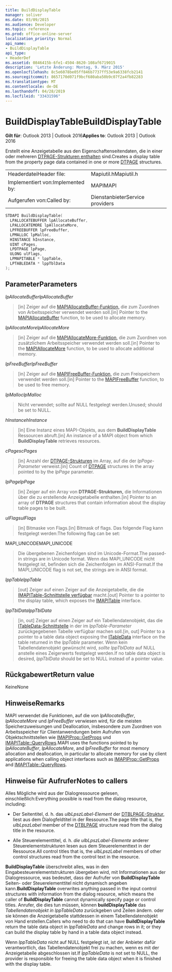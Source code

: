 ```yaml
---
title: BuildDisplayTable
manager: soliver
ms.date: 03/09/2015
ms.audience: Developer
ms.topic: reference
ms.prod: office-online-server
localization_priority: Normal
api_name:
- BuildDisplayTable
api_type:
- HeaderDef
ms.assetid: 0846415b-6fe1-4504-8620-108af6719015
description: 'Letzte Änderung: Montag, 9. März 2015'
ms.openlocfilehash: 8c5e6078be05ff846b7737ff53e9a6338fcb2141
ms.sourcegitcommit: 8657170d071f9bcf680aba50b9c07f2a4fb82283
ms.translationtype: MT
ms.contentlocale: de-DE
ms.lasthandoff: 04/28/2019
ms.locfileid: "33431596"
---
```

# <a name="builddisplaytable"></a><span data-ttu-id="9cf37-103">BuildDisplayTable</span><span class="sxs-lookup"><span data-stu-id="9cf37-103">BuildDisplayTable</span></span>

  
  
<span data-ttu-id="9cf37-104">**Gilt für**: Outlook 2013 | Outlook 2016</span><span class="sxs-lookup"><span data-stu-id="9cf37-104">**Applies to**: Outlook 2013 | Outlook 2016</span></span> 
  
<span data-ttu-id="9cf37-105">Erstellt eine Anzeigetabelle aus den Eigenschaftenseitendaten, die in einer oder mehreren [DTPAGE-Strukturen enthalten](dtpage.md) sind.</span><span class="sxs-lookup"><span data-stu-id="9cf37-105">Creates a display table from the property page data contained in one or more [DTPAGE](dtpage.md) structures.</span></span> 
  
|||
|:-----|:-----|
|<span data-ttu-id="9cf37-106">Headerdatei</span><span class="sxs-lookup"><span data-stu-id="9cf37-106">Header file:</span></span>  <br/> |<span data-ttu-id="9cf37-107">Mapiutil.h</span><span class="sxs-lookup"><span data-stu-id="9cf37-107">Mapiutil.h</span></span>  <br/> |
|<span data-ttu-id="9cf37-108">Implementiert von:</span><span class="sxs-lookup"><span data-stu-id="9cf37-108">Implemented by:</span></span>  <br/> |<span data-ttu-id="9cf37-109">MAPI</span><span class="sxs-lookup"><span data-stu-id="9cf37-109">MAPI</span></span>  <br/> |
|<span data-ttu-id="9cf37-110">Aufgerufen von:</span><span class="sxs-lookup"><span data-stu-id="9cf37-110">Called by:</span></span>  <br/> |<span data-ttu-id="9cf37-111">Dienstanbieter</span><span class="sxs-lookup"><span data-stu-id="9cf37-111">Service providers</span></span>  <br/> |
   
```cpp
STDAPI BuildDisplayTable(
  LPALLOCATEBUFFER lpAllocateBuffer,
  LPALLOCATEMORE lpAllocateMore,
  LPFREEBUFFER lpFreeBuffer,
  LPMALLOC lpMalloc,
  HINSTANCE hInstance,
  UINT cPages,
  LPDTPAGE lpPage,
  ULONG ulFlags,
  LPMAPITABLE * lppTable,
  LPTABLEDATA * lppTblData
);
```

## <a name="parameters"></a><span data-ttu-id="9cf37-112">Parameter</span><span class="sxs-lookup"><span data-stu-id="9cf37-112">Parameters</span></span>

 <span data-ttu-id="9cf37-113">_lpAllocateBuffer_</span><span class="sxs-lookup"><span data-stu-id="9cf37-113">_lpAllocateBuffer_</span></span>
  
> <span data-ttu-id="9cf37-114">[in] Zeiger auf die [MAPIAllocateBuffer-Funktion,](mapiallocatebuffer.md) die zum Zuordnen von Arbeitsspeicher verwendet werden soll.</span><span class="sxs-lookup"><span data-stu-id="9cf37-114">[in] Pointer to the [MAPIAllocateBuffer](mapiallocatebuffer.md) function, to be used to allocate memory.</span></span> 
    
 <span data-ttu-id="9cf37-115">_lpAllocateMore_</span><span class="sxs-lookup"><span data-stu-id="9cf37-115">_lpAllocateMore_</span></span>
  
> <span data-ttu-id="9cf37-116">[in] Zeiger auf die [MAPIAllocateMore-Funktion,](mapiallocatemore.md) die zum Zuordnen von zusätzlichem Arbeitsspeicher verwendet werden soll.</span><span class="sxs-lookup"><span data-stu-id="9cf37-116">[in] Pointer to the [MAPIAllocateMore](mapiallocatemore.md) function, to be used to allocate additional memory.</span></span> 
    
 <span data-ttu-id="9cf37-117">_lpFreeBuffer_</span><span class="sxs-lookup"><span data-stu-id="9cf37-117">_lpFreeBuffer_</span></span>
  
> <span data-ttu-id="9cf37-118">[in] Zeiger auf die [MAPIFreeBuffer-Funktion,](mapifreebuffer.md) die zum Freispeichern verwendet werden soll.</span><span class="sxs-lookup"><span data-stu-id="9cf37-118">[in] Pointer to the [MAPIFreeBuffer](mapifreebuffer.md) function, to be used to free memory.</span></span> 
    
 <span data-ttu-id="9cf37-119">_lpMalloc_</span><span class="sxs-lookup"><span data-stu-id="9cf37-119">_lpMalloc_</span></span>
  
> <span data-ttu-id="9cf37-120">Nicht verwendet; sollte auf NULL festgelegt werden.</span><span class="sxs-lookup"><span data-stu-id="9cf37-120">Unused; should be set to NULL.</span></span> 
    
 <span data-ttu-id="9cf37-121">_hInstance_</span><span class="sxs-lookup"><span data-stu-id="9cf37-121">_hInstance_</span></span>
  
> <span data-ttu-id="9cf37-122">[in] Eine Instanz eines MAPI-Objekts, aus dem **BuildDisplayTable** Ressourcen abruft.</span><span class="sxs-lookup"><span data-stu-id="9cf37-122">[in] An instance of a MAPI object from which **BuildDisplayTable** retrieves resources.</span></span> 
    
 <span data-ttu-id="9cf37-123">_cPages_</span><span class="sxs-lookup"><span data-stu-id="9cf37-123">_cPages_</span></span>
  
> <span data-ttu-id="9cf37-124">[in] Anzahl der [DTPAGE-Strukturen](dtpage.md) im Array, auf die der  _lpPage-Parameter_ verweist.</span><span class="sxs-lookup"><span data-stu-id="9cf37-124">[in] Count of [DTPAGE](dtpage.md) structures in the array pointed to by the  _lpPage_ parameter.</span></span> 
    
 <span data-ttu-id="9cf37-125">_lpPage_</span><span class="sxs-lookup"><span data-stu-id="9cf37-125">_lpPage_</span></span>
  
> <span data-ttu-id="9cf37-126">[in] Zeiger auf ein Array von **DTPAGE-Strukturen,** die Informationen über die zu erstellende Anzeigetabelle enthalten.</span><span class="sxs-lookup"><span data-stu-id="9cf37-126">[in] Pointer to an array of **DTPAGE** structures that contain information about the display table pages to be built.</span></span> 
    
 <span data-ttu-id="9cf37-127">_ulFlags_</span><span class="sxs-lookup"><span data-stu-id="9cf37-127">_ulFlags_</span></span>
  
> <span data-ttu-id="9cf37-128">[in] Bitmaske von Flags.</span><span class="sxs-lookup"><span data-stu-id="9cf37-128">[in] Bitmask of flags.</span></span> <span data-ttu-id="9cf37-129">Das folgende Flag kann festgelegt werden:</span><span class="sxs-lookup"><span data-stu-id="9cf37-129">The following flag can be set:</span></span>
    
<span data-ttu-id="9cf37-130">MAPI_UNICODE</span><span class="sxs-lookup"><span data-stu-id="9cf37-130">MAPI_UNICODE</span></span> 
  
> <span data-ttu-id="9cf37-131">Die übergebenen Zeichenfolgen sind im Unicode-Format.</span><span class="sxs-lookup"><span data-stu-id="9cf37-131">The passed-in strings are in Unicode format.</span></span> <span data-ttu-id="9cf37-132">Wenn das MAPI_UNICODE nicht festgelegt ist, befinden sich die Zeichenfolgen im ANSI-Format.</span><span class="sxs-lookup"><span data-stu-id="9cf37-132">If the MAPI_UNICODE flag is not set, the strings are in ANSI format.</span></span> 
    
 <span data-ttu-id="9cf37-133">_lppTable_</span><span class="sxs-lookup"><span data-stu-id="9cf37-133">_lppTable_</span></span>
  
> <span data-ttu-id="9cf37-134">[out] Zeiger auf einen Zeiger auf die Anzeigetabelle, die die [IMAPITable-Schnittstelle verfügbar](imapitableiunknown.md) macht.</span><span class="sxs-lookup"><span data-stu-id="9cf37-134">[out] Pointer to a pointer to the display table, which exposes the [IMAPITable](imapitableiunknown.md) interface.</span></span> 
    
 <span data-ttu-id="9cf37-135">_lppTblData_</span><span class="sxs-lookup"><span data-stu-id="9cf37-135">_lppTblData_</span></span>
  
> <span data-ttu-id="9cf37-136">[in, out] Zeiger auf einen Zeiger auf ein Tabellendatenobjekt, das die [ITableData-Schnittstelle](itabledataiunknown.md) in der im  _lppTable-Parameter_ zurückgegebenen Tabelle verfügbar machen soll.</span><span class="sxs-lookup"><span data-stu-id="9cf37-136">[in, out] Pointer to a pointer to a table data object exposing the [ITableData](itabledataiunknown.md) interface on the table returned in the  _lppTable_ parameter.</span></span> <span data-ttu-id="9cf37-137">Wenn kein Tabellendatenobjekt gewünscht wird,  _sollte lppTblData_ auf NULL anstelle eines Zeigerwerts festgelegt werden.</span><span class="sxs-lookup"><span data-stu-id="9cf37-137">If no table data object is desired,  _lppTblData_ should be set to NULL instead of a pointer value.</span></span> 
    
## <a name="return-value"></a><span data-ttu-id="9cf37-138">Rückgabewert</span><span class="sxs-lookup"><span data-stu-id="9cf37-138">Return value</span></span>

<span data-ttu-id="9cf37-139">Keine</span><span class="sxs-lookup"><span data-stu-id="9cf37-139">None</span></span>
  
## <a name="remarks"></a><span data-ttu-id="9cf37-140">Hinweise</span><span class="sxs-lookup"><span data-stu-id="9cf37-140">Remarks</span></span>

<span data-ttu-id="9cf37-141">MAPI verwendet die Funktionen, auf die  _von lpAllocateBuffer_,  _lpAllocateMore_ und  _lpFreeBuffer_ verwiesen wird, für die meisten Speicherzuweisungen und Deallocation, insbesondere zum Zuordnen von Arbeitsspeicher für Clientanwendungen beim Aufrufen von Objektschnittstellen wie [IMAPIProp::GetProps](imapiprop-getprops.md) und [IMAPITable::QueryRows](imapitable-queryrows.md).</span><span class="sxs-lookup"><span data-stu-id="9cf37-141">MAPI uses the functions pointed to by  _lpAllocateBuffer_,  _lpAllocateMore_, and  _lpFreeBuffer_ for most memory allocation and deallocation, in particular to allocate memory for use by client applications when calling object interfaces such as [IMAPIProp::GetProps](imapiprop-getprops.md) and [IMAPITable::QueryRows](imapitable-queryrows.md).</span></span> 
  
## <a name="notes-to-callers"></a><span data-ttu-id="9cf37-142">Hinweise für Aufrufer</span><span class="sxs-lookup"><span data-stu-id="9cf37-142">Notes to callers</span></span>

<span data-ttu-id="9cf37-143">Alles Mögliche wird aus der Dialogressource gelesen, einschließlich:</span><span class="sxs-lookup"><span data-stu-id="9cf37-143">Everything possible is read from the dialog resource, including:</span></span>
  
- <span data-ttu-id="9cf37-144">Der Seitentitel, d. h. das  _ulbLpszLabel-Element_ der [DTBLPAGE-Struktur,](dtblpage.md) liest aus dem Dialogfeldtitel in der Ressource.</span><span class="sxs-lookup"><span data-stu-id="9cf37-144">The page title that is, the  _ulbLpszLabel_ member of the [DTBLPAGE](dtblpage.md) structure read from the dialog title in the resource.</span></span> 
    
- <span data-ttu-id="9cf37-145">Alle Steuerelementtitel, d. h.  _die ulbLpszLabel-Elemente_ anderer Steuerelementstrukturen lesen aus dem Steuerelementtext in der Ressource.</span><span class="sxs-lookup"><span data-stu-id="9cf37-145">All control titles that is, the  _ulbLpszLabel_ members of other control structures read from the control text in the resource.</span></span> 
    
 <span data-ttu-id="9cf37-146">**BuildDisplayTable** überschreibt alles, was in den Eingabesteuerelementstrukturen übergeben wird, mit Informationen aus der Dialogressource, was bedeutet, dass der Aufrufer von **BuildDisplayTable** Seiten- oder Steuerelementtitel nicht dynamisch angeben kann.</span><span class="sxs-lookup"><span data-stu-id="9cf37-146">**BuildDisplayTable** overwrites anything passed in the input control structures with information from the dialog resource, which means the caller of **BuildDisplayTable** cannot dynamically specify page or control titles.</span></span> <span data-ttu-id="9cf37-147">Anrufer, die dies tun müssen, können **buildDisplayTable** das  _Tabellendatenobjekt in lppTableData_ zurückgeben und Zeilen ändern. oder sie können die Anzeigetabelle stattdessen in einem Tabellendatenobjekt von Hand erstellen.</span><span class="sxs-lookup"><span data-stu-id="9cf37-147">Callers who need to do that can have **BuildDisplayTable** return the table data object in  _lppTableData_ and change rows in it; or they can build the display table by hand in a table data object instead.</span></span> 
  
<span data-ttu-id="9cf37-148">Wenn  _lppTableData_ nicht auf NULL festgelegt ist, ist der Anbieter dafür verantwortlich, das Tabellendatenobjekt frei zu machen, wenn es mit der Anzeigetabelle abgeschlossen ist.</span><span class="sxs-lookup"><span data-stu-id="9cf37-148">If  _lppTableData_ is not set to NULL, the provider is responsible for freeing the table data object when it is finished with the display table.</span></span> 
  

